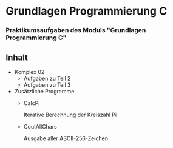 # Grundlagen Programmierung C
### Praktikumsaufgaben des Moduls "Grundlagen Programmierung C"

## Inhalt
* Komplex 02
  + Aufgaben zu Teil 2
  + Aufgaben zu Teil 3
* Zusätzliche Programme
  +    CalcPi
  
       Iterative Berechnung der Kreiszahl Pi
  +    CoutAllChars
  
       Ausgabe aller ASCII-256-Zeichen
